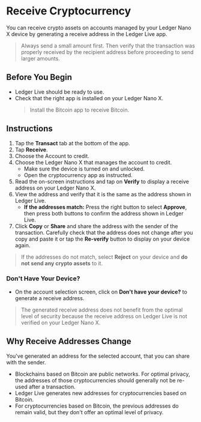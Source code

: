 
# Receive Cryptocurrency

You can receive crypto assets on accounts managed by your Ledger Nano X device by generating a receive address in the Ledger Live app.

>Always send a small amount first. Then verify that the transaction was properly received by the recipient address before proceeding to send larger amounts.

## Before You Begin

-   Ledger Live should be ready to use.
-   Check that the right app is installed on your Ledger Nano X.  
    >Install the Bitcoin app to receive Bitcoin.

## Instructions

1.  Tap the **Transact** tab at the bottom of the app.
2.  Tap **Receive**.
3.  Choose the Account to credit.
4.  Choose the Ledger Nano X that manages the account to credit.
    -   Make sure the device is turned on and unlocked.
    -   Open the cryptocurrency app as instructed.
5.  Read the on-screen instructions and tap on **Verify** to display a receive address on your Ledger Nano X.
6.  View the address and verify that it is the same as the address shown in Ledger Live.
    -   **If the addresses match:** Press the right button to select **Approve**, then press both buttons to confirm the address shown in Ledger Live.
7.  Click **Copy** or **Share** and share the address with the sender of the transaction. Carefully check that the address does not change after you copy and paste it or tap the **Re-verify** button to display on your device again.

>If the addresses do not match, select **Reject** on your device and **do not send any crypto assets** to it.

### Don't Have Your Device?

-   On the account selection screen, click on **Don't have your device?** to generate a receive address.

>The generated receive address does not benefit from the optimal level of security because the receive address on Ledger Live is not verified on your Ledger Nano X.

## Why Receive Addresses Change

You've generated an address for the selected account, that you can share with the sender.

-   Blockchains based on Bitcoin are public networks. For optimal privacy, the addresses of those cryptocurrencies should generally not be re-used after a transaction.
-   Ledger Live generates new addresses for cryptocurrencies based on Bitcoin.
-   For cryptocurrencies based on Bitcoin, the previous addresses do remain valid, but they don't offer an optimal level of privacy.
